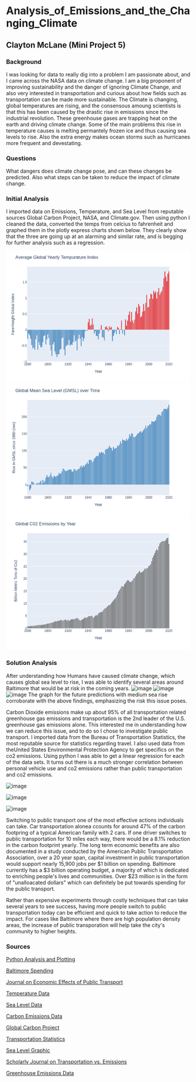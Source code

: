 # Analysis_of_Emissions_and_the_Changing_Climate
## Clayton McLane (Mini Project 5)
### Background
I was looking for data to really dig into a problem I am passionate about, and I came across the NASA data on climate change. I am a big proponent of improving sustainability and the danger of ignoring Climate Change, and also very interested in transportation and curious about how fields such as transportation can be made more sustainable. The Climate is changing, global temperatures are rising, and the consensous amoung scientists is that this has been caused by the drastic rise in emissions since the industrial revolution. These greenhouse gases are trapping heat on the earth and driving climate change. Some of the main problems this rise in temperature causes is melting permantely frozen ice and thus causing sea levels to rise. Also the extra energy makes ocean storms such as hurricanes more frequent and devestating. 
### Questions
What dangers does climate change pose, and can these changes be predicted. Also what steps can be taken to reduce the impact of climate change.
### Initial Analysis
I imported data on Emissions, Temperature, and Sea Level from reputable sources Global Carbon Project, NASA, and Climate.gov. Then using python I cleaned the data, converted the temps from celcius to fahrenheit and graphed them in the plotly express charts shown below. They clearly show that the three are going up at an alarming and similar rate, and is begging for further analysis such as a regression. 

![alt](https://github.com/cmclane1/Analysis_of_Emissions_and_the_Changing_Climate/blob/main/Rise_in_Yearly_Temps.png)
![alt](https://github.com/cmclane1/Analysis_of_Emissions_and_the_Changing_Climate/blob/main/Rise_in_Yearly_GMSL.png)
![alt](https://github.com/cmclane1/Analysis_of_Emissions_and_the_Changing_Climate/blob/main/Rise_in_Yearly_Emissions.png)

### Solution Analysis
After understanding how Humans have caused climate change, which causes global sea level to rise, I was able to identify several areas around Baltimore that would be at risk in the coming years.
![image](https://user-images.githubusercontent.com/78445017/117585846-9db64e00-b0e2-11eb-8b5e-dfe82e7e1765.png)
![image](https://user-images.githubusercontent.com/78445017/117585860-b0308780-b0e2-11eb-9a8d-7080d35dddf9.png)
![image](https://user-images.githubusercontent.com/78445017/117585867-bd4d7680-b0e2-11eb-9182-4174b88f2676.png)
The graph for the future predictions with medium sea rise corroborate with the above findings, emphasizing the risk this issue poses.

Carbon Dioxide emissions make up about 95% of all transportation related greenhouse gas emissions and transportation is the 2nd leader of the U.S. greenhouse gas emissions alone. This interested me in understanding how we can reduce this issue, and to do so I chose to investigate public transport. I imported data from the Bureau of Transportation Statistics, the most reputable source for statistics regarding travel. I also used data from theUnited States Environmental Protection Agency to get specifics on the co2 emissions. Using python I was able to get a linear regression for each of the data sets. It turns out there is a much stronger correlation between personal vehicle use and co2 emissions rather than public transportation and co2 emissions.

![image](https://user-images.githubusercontent.com/78445017/117363169-369e5c80-ae8a-11eb-9836-701e270e8f05.png)

![image](https://user-images.githubusercontent.com/78445017/117363199-41f18800-ae8a-11eb-8425-d257e4d8de52.png)

![image](https://user-images.githubusercontent.com/78445017/117363225-49b12c80-ae8a-11eb-93bb-ff8489b78e1a.png)
 
 Switching to public transport one of the most effective actions individuals can take. Car transportation alonea ccounts for around 47% of the carbon footpring of a typical American family with 2 cars. If one driver switches to public transportation for 10 miles each way, there would be a 8.1% reduction in the carbon footprint yearly. The long term economic benefits are also documented in a study conducted by the American Public Transportation Association, over a 20 year span, capital investment in public transportation would support nearly 15,900 jobs per $1 billion on spending. Baltimore currently has a $3 billion operating budget, a majority of which is dedicated to enriching people's lives and communities. Over $23 million is in the form of "unalloacated dollars" which can definitely be put towards spending for the public transport. 
 
 Rather than expensive experiments through costly techniques that can take several years to see success, having more people switch to public transportation today can be efficient and quick to take action to reduce the impact. For cases like Baltimore where there are high population density areas, the increase of public transporation will help take the city's community to higher heights.

### Sources
[Python Analysis and Plotting](https://github.com/cmclane1/Analysis_of_Emissions_and_the_Changing_Climate/blob/main/Rise_in_Yearly_Emissions.png)

[Baltimore Spending](https://www.baltimoresun.com/maryland/baltimore-city/bs-md-ci-baltimore-budget-20200616-udg2jon66jhphotifygip2ikzu-story.html)

[Journal on Economic Effects of Public Transport](https://www.apta.com/wp-content/uploads/Resources/resources/reportsandpublications/Documents/Economic-Impact-Public-Transportation-Investment-APTA.pdf)

[Temperature Data](https://data.giss.nasa.gov/gistemp/)

[Sea Level Data](https://www.climate.gov/news-features/understanding-climate/climate-change-global-sea-level)

[Carbon Emissions Data](https://www.statista.com/statistics/264699/worldwide-co2-emissions/#statisticContainer)

[Global Carbon Project](globalcarbonproject.org)

[Transportation Statistics](https://www.bts.gov/browse-statistical-products-and-data/state-transportation-statistics/state-highway-travel)

[Sea Level Graphic](https://riskfinder.climatecentral.org/place/baltimore.md.us?comparisonType=place&forecastName=Basic&forecastType=NOAA2017_int_p50&level=6&unit=ft)

[Scholarly Journal on Transportation vs. Emissions](https://www.transit.dot.gov/sites/fta.dot.gov/files/docs/PublicTransportationsRoleInRespondingToClimateChange2010.pdf)

[Greenhouse Emissions Data](https://www.epa.gov/ghgreporting/archive-ghg-reporting-program-data-sets)
